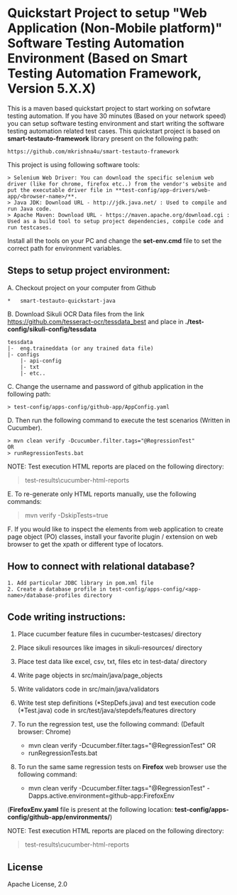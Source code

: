 # Quickstart Project to setup "Web Application (Non-Mobile platform)" Software Testing Automation Environment (Based on Smart Testing Automation Framework, Version 5.X.X)

This is a maven based quickstart project to start working on sofwtare testing automation. If you have 30 minutes (Based on your network speed) you can setup software testing environment and start writing the software testing automation related test cases. This quickstart project is based on **smart-testauto-framework** library present on the following path: 

	https://github.com/mkrishna4u/smart-testauto-framework
	
This project is using following software tools:

	> Selenium Web Driver: You can download the specific selenium web driver (like for chrome, firefox etc..) from the vendor's website and put the executable driver file in **test-config/app-drivers/web-app/<browser-name>/**.
	> Java JDK: Download URL - http://jdk.java.net/ : Used to compile and run Java code.
	> Apache Maven: Download URL - https://maven.apache.org/download.cgi : Used as a build tool to setup project dependencies, compile code and run testcases.
	
Install all the tools on your PC and change the **set-env.cmd** file to set the correct path for environment variables.

## Steps to setup project environment:

A. Checkout project on your computer from Github

	*   smart-testauto-quickstart-java

B. Download Sikuli OCR Data files from the link <https://github.com/tesseract-ocr/tessdata_best> and place in **./test-config/sikuli-config/tessdata**

	tessdata
	|-	eng.traineddata (or any trained data file)
	|- configs
		|- api-config
		|- txt
		|- etc..

C. Change the username and password of github application in the following path:

	> test-config/apps-config/github-app/AppConfig.yaml
	
D. Then run the following command to execute the test scenarios (Written in Cucumber).
	
	> mvn clean verify -Dcucumber.filter.tags="@RegressionTest"
	OR
	> runRegressionTests.bat

NOTE: Test execution HTML reports are placed on the following directory:
> test-results\cucumber-html-reports

E. To re-generate only HTML reports manually, use the following commands:

> mvn verify -DskipTests=true

F. If you would like to inspect the elements from web application to create page object (PO) classes, install your favorite plugin / extension on web browser to get the xpath or different type of locators.

## How to connect with relational database? 
	1. Add particular JDBC library in pom.xml file 
	2. Create a database profile in test-config/apps-config/<app-name>/database-profiles directory

## Code writing instructions:

1.  Place cucumber feature files in cucumber-testcases/ directory
2.  Place sikuli resources like images in sikuli-resources/ directory
3.  Place test data like excel, csv, txt, files etc in test-data/ directory
4.  Write page objects in src/main/java/page_objects
5.  Write validators code in src/main/java/validators
6.  Write test step definitions (*StepDefs.java) and test execution code (*Test.java) code in src/test/java/stepdefs/features directory
7.  To run the regression test, use the following command: (Default browser: Chrome)

	*   mvn clean verify -Dcucumber.filter.tags="@RegressionTest"
	 OR
	*   runRegressionTests.bat
8. To run the same same regression tests on **Firefox** web browser use the following command:
	* mvn clean verify -Dcucumber.filter.tags="@RegressionTest" -Dapps.active.environment=github-app:FirefoxEnv

(**FirefoxEnv.yaml** file is present at the following location: **test-config/apps-config/github-app/environments/**)
	
NOTE: Test execution HTML reports are placed on the following directory:
> test-results\cucumber-html-reports

## License
Apache License, 2.0
